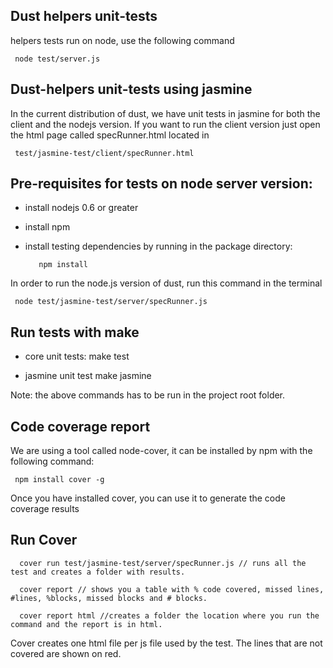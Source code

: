 Dust helpers unit-tests
------------------------
helpers tests run on node, use the following command

     node test/server.js

Dust-helpers unit-tests using jasmine
-----------------------------

In the current distribution of dust, we have unit tests in jasmine for both the client and the nodejs version.
If you want to run the client version just open the html page called specRunner.html located in
 
     test/jasmine-test/client/specRunner.html

Pre-requisites for tests on node server version: 
----------------------------------
* install nodejs 0.6 or greater
* install npm
* install testing dependencies by running in the package directory:

         npm install

In order to run the node.js version of dust, run this command in the terminal

     node test/jasmine-test/server/specRunner.js


Run tests with make
-------------------
  * core unit tests: 
       make test

  * jasmine unit test
       make jasmine

Note: the above commands has to be run in the project root folder.

Code coverage report
-----------------------------

We are using a tool called node-cover, it can be installed by npm with the following command:

     npm install cover -g

Once you have installed cover, you can use it to generate the code coverage results

Run Cover
-------------- 

      cover run test/jasmine-test/server/specRunner.js // runs all the test and creates a folder with results.
   
      cover report // shows you a table with % code covered, missed lines, #lines, %blocks, missed blocks and # blocks.

      cover report html //creates a folder the location where you run the command and the report is in html.

Cover creates one html file per js file used by the test. The lines that are not covered are shown on red.


